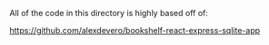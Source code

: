 All of the code in this directory is highly based off of: 

https://github.com/alexdevero/bookshelf-react-express-sqlite-app